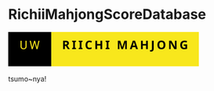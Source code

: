 # RichiiMahjongScoreDatabase

[![badge](uw-riichi-mahjong.svg)](https://forthebadge.com)

tsumo~nya!
